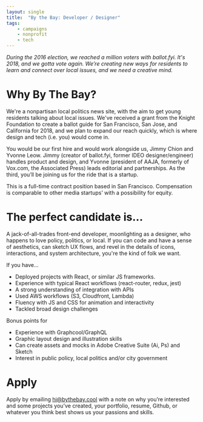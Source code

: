 ```yaml
---
layout: single
title:  "By the Bay: Developer / Designer"
tags: 
    - campaigns
    - nonprofit
    - tech
---
```


*During the 2016 election, we reached a million voters with ballot.fyi. It's 2018, and we gotta vote again. We’re creating new ways for residents to learn and connect over local issues, and we need a creative mind.*

# Why By The Bay?

We're a nonpartisan local politics news site, with the aim to get young residents talking about local issues. We've received a grant from the Knight Foundation to create a ballot guide for San Francisco, San Jose, and California for 2018, and we plan to expand our reach quickly, which is where design and tech (i.e. you) would come in.

You would be our first hire and would work alongside us, Jimmy Chion and Yvonne Leow. Jimmy (creator of ballot.fyi, former IDEO designer/engineer) handles product and design, and Yvonne (president of AAJA, formerly of Vox.com, the Associated Press) leads editorial and partnerships. As the third, you’ll be joining us for the ride that is a startup.

This is a full-time contract position based in San Francisco. Compensation is comparable to other media startups’ with a possibility for equity.

# The perfect candidate is...

A jack-of-all-trades front-end developer, moonlighting as a designer, who happens to love policy, politics, or local. If you can code and have a sense of aesthetics, can sketch UX flows, and revel in the details of icons, interactions, and system architecture, you're the kind of folk we want.

If you have...

* Deployed projects with React, or similar JS frameworks.
* Experience with typical React workflows (react-router, redux, jest)
* A strong understanding of integration with APIs
* Used AWS workflows (S3, Cloudfront, Lambda)
* Fluency with JS and CSS for animation and interactivity
* Tackled broad design challenges

Bonus points for

* Experience with Graphcool/GraphQL
* Graphic layout design and illustration skills
* Can create assets and mocks in Adobe Creative Suite (Ai, Ps) and Sketch
* Interest in public policy, local politics and/or city government

# Apply
Apply by emailing hi@bythebay.cool with a note on why you’re interested and some projects you’ve created, your portfolio, resume, Github, or whatever you think best shows us your passions and skills.